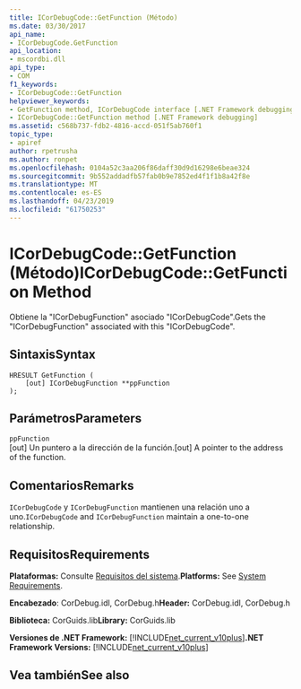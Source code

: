 ```yaml
---
title: ICorDebugCode::GetFunction (Método)
ms.date: 03/30/2017
api_name:
- ICorDebugCode.GetFunction
api_location:
- mscordbi.dll
api_type:
- COM
f1_keywords:
- ICorDebugCode::GetFunction
helpviewer_keywords:
- GetFunction method, ICorDebugCode interface [.NET Framework debugging]
- ICorDebugCode::GetFunction method [.NET Framework debugging]
ms.assetid: c568b737-fdb2-4816-accd-051f5ab760f1
topic_type:
- apiref
author: rpetrusha
ms.author: ronpet
ms.openlocfilehash: 0104a52c3aa206f86daff30d9d16298e6beae324
ms.sourcegitcommit: 9b552addadfb57fab0b9e7852ed4f1f1b8a42f8e
ms.translationtype: MT
ms.contentlocale: es-ES
ms.lasthandoff: 04/23/2019
ms.locfileid: "61750253"
---
```

# <a name="icordebugcodegetfunction-method"></a><span data-ttu-id="db03d-102">ICorDebugCode::GetFunction (Método)</span><span class="sxs-lookup"><span data-stu-id="db03d-102">ICorDebugCode::GetFunction Method</span></span>
<span data-ttu-id="db03d-103">Obtiene la "ICorDebugFunction" asociado "ICorDebugCode".</span><span class="sxs-lookup"><span data-stu-id="db03d-103">Gets the "ICorDebugFunction" associated with this "ICorDebugCode".</span></span>  
  
## <a name="syntax"></a><span data-ttu-id="db03d-104">Sintaxis</span><span class="sxs-lookup"><span data-stu-id="db03d-104">Syntax</span></span>  
  
```  
HRESULT GetFunction (  
    [out] ICorDebugFunction **ppFunction  
);  
```  
  
## <a name="parameters"></a><span data-ttu-id="db03d-105">Parámetros</span><span class="sxs-lookup"><span data-stu-id="db03d-105">Parameters</span></span>  
 `ppFunction`  
 <span data-ttu-id="db03d-106">[out] Un puntero a la dirección de la función.</span><span class="sxs-lookup"><span data-stu-id="db03d-106">[out] A pointer to the address of the function.</span></span>  
  
## <a name="remarks"></a><span data-ttu-id="db03d-107">Comentarios</span><span class="sxs-lookup"><span data-stu-id="db03d-107">Remarks</span></span>  
 <span data-ttu-id="db03d-108">`ICorDebugCode` y `ICorDebugFunction` mantienen una relación uno a uno.</span><span class="sxs-lookup"><span data-stu-id="db03d-108">`ICorDebugCode` and `ICorDebugFunction` maintain a one-to-one relationship.</span></span>  
  
## <a name="requirements"></a><span data-ttu-id="db03d-109">Requisitos</span><span class="sxs-lookup"><span data-stu-id="db03d-109">Requirements</span></span>  
 <span data-ttu-id="db03d-110">**Plataformas:** Consulte [Requisitos del sistema](../../../../docs/framework/get-started/system-requirements.md).</span><span class="sxs-lookup"><span data-stu-id="db03d-110">**Platforms:** See [System Requirements](../../../../docs/framework/get-started/system-requirements.md).</span></span>  
  
 <span data-ttu-id="db03d-111">**Encabezado**: CorDebug.idl, CorDebug.h</span><span class="sxs-lookup"><span data-stu-id="db03d-111">**Header:** CorDebug.idl, CorDebug.h</span></span>  
  
 <span data-ttu-id="db03d-112">**Biblioteca:** CorGuids.lib</span><span class="sxs-lookup"><span data-stu-id="db03d-112">**Library:** CorGuids.lib</span></span>  
  
 <span data-ttu-id="db03d-113">**Versiones de .NET Framework:** [!INCLUDE[net_current_v10plus](../../../../includes/net-current-v10plus-md.md)]</span><span class="sxs-lookup"><span data-stu-id="db03d-113">**.NET Framework Versions:** [!INCLUDE[net_current_v10plus](../../../../includes/net-current-v10plus-md.md)]</span></span>  
  
## <a name="see-also"></a><span data-ttu-id="db03d-114">Vea también</span><span class="sxs-lookup"><span data-stu-id="db03d-114">See also</span></span>
